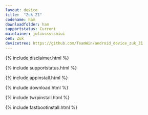 ```yaml
---
layout: device
title:  "Zuk Z1"
codename: ham
downloadfolder: ham
supportstatus: Current
maintainer: juliusssssmiui
oem: Zuk
devicetree: https://github.com/TeamWin/android_device_zuk_Z1
---
```


{% include disclaimer.html %}

{% include supportstatus.html %}

{% include appinstall.html %}

{% include download.html %}

{% include twrpinstall.html %}

{% include fastbootinstall.html %}
